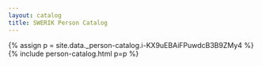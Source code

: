 ```yaml
---
layout: catalog
title: SWERIK Person Catalog
---
```

{% assign p = site.data._person-catalog.i-KX9uEBAiFPuwdcB3B9ZMy4 %}
{% include person-catalog.html p=p %}

